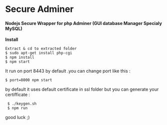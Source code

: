 # Secure Adminer 
#### Nodejs Secure Wrapper for php Adminer (GUI database Manager Specialy MySQL)

**Install**

```
Extract & cd to extracted folder
$ sudo apt-get install php-cgi
$ npm install
$ npm start

```

It run on port 8443 by default .you can change  port like this :
```
$ port=8000 npm start
```

by default it uses default certificate in ssl folder but 
you can generate your certifficate :
```
 $ ./keygen.sh
 $ npm run
```



good luck ;)